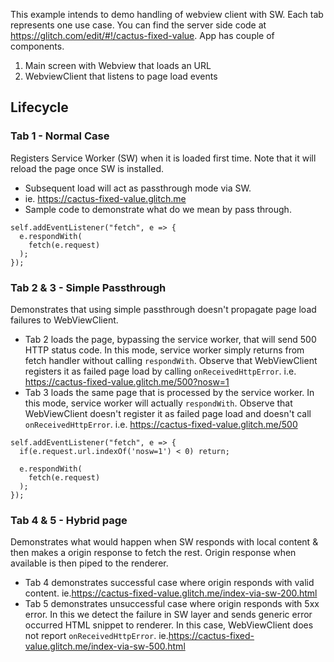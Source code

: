 This example intends to demo handling of webview client with SW. Each tab represents one use case. You can find the server side code at https://glitch.com/edit/#!/cactus-fixed-value. App has couple of components.
1. Main screen with Webview that loads an URL
2. WebviewClient that listens to page load events

## Lifecycle
### Tab 1 - Normal Case
Registers Service Worker (SW) when it is loaded first time. Note that it will reload the page once SW is installed.
* Subsequent load will act as passthrough mode via SW.
* ie. https://cactus-fixed-value.glitch.me
* Sample code to demonstrate what do we mean by pass through.

```
self.addEventListener("fetch", e => {
  e.respondWith(
    fetch(e.request)
  );
});
```

### Tab 2 & 3 - Simple Passthrough
Demonstrates that using simple passthrough doesn't propagate page load failures to WebViewClient.
* Tab 2 loads the page, bypassing the service worker, that will send 500 HTTP status code. In this mode, service worker simply returns from fetch handler without calling `respondWith`. Observe that WebViewClient registers it as failed page load by calling `onReceivedHttpError`. i.e. https://cactus-fixed-value.glitch.me/500?nosw=1
* Tab 3 loads the same page that is processed by the service worker. In this mode, service worker will actually `respondWith`. Observe that WebViewClient doesn't register it as failed page load and doesn't call `onReceivedHttpError`. i.e. https://cactus-fixed-value.glitch.me/500

```
self.addEventListener("fetch", e => {
  if(e.request.url.indexOf('nosw=1') < 0) return;

  e.respondWith(
    fetch(e.request)
  );
});
```

### Tab 4 & 5 - Hybrid page
Demonstrates what would happen when SW responds with local content & then makes a origin response to fetch the rest. Origin response when available is then piped to the renderer.
* Tab 4 demonstrates successful case where origin responds with valid content. ie.https://cactus-fixed-value.glitch.me/index-via-sw-200.html
* Tab 5 demonstrates unsuccessful case where origin responds with 5xx error. In this we detect the failure in SW layer and sends generic error occurred HTML snippet to renderer. In this case, WebViewClient does not report `onReceivedHttpError`. ie.https://cactus-fixed-value.glitch.me/index-via-sw-500.html

